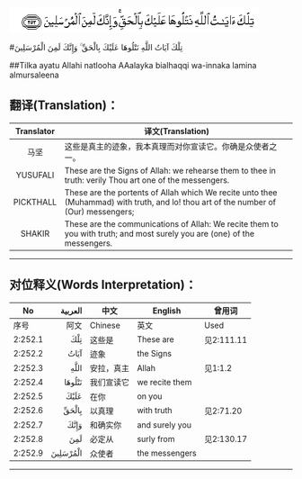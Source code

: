 ![002:252](images/002_252.gif)

#تِلْكَ آيَاتُ اللَّهِ نَتْلُوهَا عَلَيْكَ بِالْحَقِّ ۚ وَإِنَّكَ لَمِنَ الْمُرْسَلِينَ 

##Tilka ayatu Allahi natlooha AAalayka bialhaqqi wa-innaka lamina almursaleena 

## 翻译(Translation)：

| Translator | 译文(Translation)                                            |
| :--------: | ------------------------------------------------------------ |
|    马坚    | 这些是真主的迹象，我本真理而对你宣读它。你确是众使者之一。   |
|  YUSUFALI  | These are the Signs of Allah: we rehearse them to thee in truth: verily Thou art one of the messengers. |
| PICKTHALL  | These are the portents of Allah which We recite unto thee (Muhammad) with truth, and lo! thou art of the number of (Our) messengers; |
|   SHAKIR   | These are the communications of Allah: We recite them to you with truth; and most surely you are (one) of the messengers. |

---

## 对位释义(Words Interpretation)：

| No   | العربية | 中文    | English | 曾用词 |
| ---- | ------: | ------- | ------- | ------ |
| 序号 |    阿文 | Chinese | 英文    | Used   |
| 2:252.1 | تِلْكَ      | 这些是     | These are      | 见2:111.11 |
| 2:252.2 | آيَاتُ     | 迹象       | the Signs      |            |
| 2:252.3 | اللَّهِ     | 安拉，真主 | Allah          | 见1:1.2    |
| 2:252.4 | نَتْلُوهَا   | 我们宣读它 | we recite them |            |
| 2:252.5 | عَلَيْكَ     | 在你       | on you         |            |
| 2:252.6 | بِالْحَقِّ    | 以真理     | with truth     | 见2:71.20  |
| 2:252.7 | وَإِنَّكَ     | 和确实你   | and surely you |            |
| 2:252.8 | لَمِنَ      | 必定从     | surly from     | 见2:130.17 |
| 2:252.9 | الْمُرْسَلِينَ | 众使者     | the messengers |            |

---
